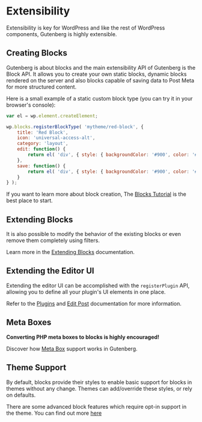 # Extensibility

Extensibility is key for WordPress and like the rest of WordPress components, Gutenberg is highly extensible.


## Creating Blocks

Gutenberg is about blocks and the main extensibility API of Gutenberg is the Block API. It allows you to create your own static blocks, dynamic blocks rendered on the server and also blocks capable of saving data to Post Meta for more structured content.

Here is a small example of a static custom block type (you can try it in your browser's console):

```js
var el = wp.element.createElement;

wp.blocks.registerBlockType( 'mytheme/red-block', {
	title: 'Red Block',
	icon: 'universal-access-alt',
	category: 'layout',
	edit: function() {
		return el( 'div', { style: { backgroundColor: '#900', color: '#fff', padding: '20px' } }, 'I am a red block.' );
	},
	save: function() {
		return el( 'div', { style: { backgroundColor: '#900', color: '#fff', padding: '20px' } }, 'I am a red block.' );
	}
} );
```

If you want to learn more about block creation, The [Blocks Tutorial](./blocks) is the best place to start.

## Extending Blocks

It is also possible to modify the behavior of the existing blocks or even remove them completely using filters.

Learn more in the [Extending Blocks](./extensibility/extending-blocks) documentation.

## Extending the Editor UI

Extending the editor UI can be accomplished with the `registerPlugin` API, allowing you to define all your plugin's UI elements in one place.

Refer to the [Plugins](https://github.com/WordPress/gutenberg/blob/master/plugins/README.md) and [Edit Post](https://github.com/WordPress/gutenberg/blob/master/edit-post/README.md) documentation for more information.

## Meta Boxes

**Converting PHP meta boxes to blocks is highly encouraged!**

Discover how [Meta Box](./extensibility/meta-box) support works in Gutenberg.

## Theme Support

By default, blocks provide their styles to enable basic support for blocks in themes without any change. Themes can add/override these styles, or rely on defaults.

There are some advanced block features which require opt-in support in the theme. You can find out more [here](./extensibility/theme-support)
